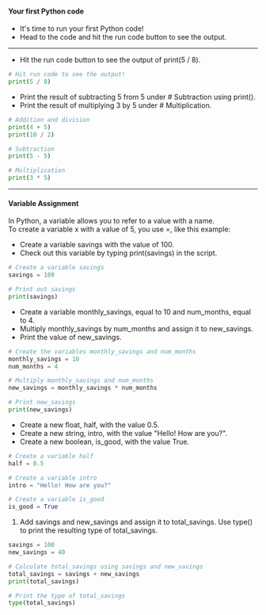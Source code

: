 #### Your first Python code
* It's time to run your first Python code!
* Head to the code and hit the run code button to see the output.

---

* Hit the run code button to see the output of print(5 / 8).
```python
# Hit run code to see the output!
print(5 / 8)
```  

* Print the result of subtracting 5 from 5 under # Subtraction using print().
* Print the result of multiplying 3 by 5 under # Multiplication.
```python
# Addition and division
print(4 + 5)
print(10 / 2)

# Subtraction
print(5 - 5)

# Multiplication
print(3 * 5)
```
---
#### Variable Assignment
In Python, a variable allows you to refer to a value with a name.   
To create a variable x with a value of 5, you use =, like this example:

* Create a variable savings with the value of 100.
* Check out this variable by typing print(savings) in the script.
```python
# Create a variable savings
savings = 100

# Print out savings
print(savings)
```
* Create a variable monthly_savings, equal to 10 and num_months, equal to 4.
* Multiply monthly_savings by num_months and assign it to new_savings.
* Print the value of new_savings.
```python
# Create the variables monthly_savings and num_months
monthly_savings = 10
num_months = 4

# Multiply monthly_savings and num_months
new_savings = monthly_savings * num_months

# Print new_savings
print(new_savings)
```

* Create a new float, half, with the value 0.5.
* Create a new string, intro, with the value "Hello! How are you?".
* Create a new boolean, is_good, with the value True.
```python
# Create a variable half
half = 0.5

# Create a variable intro
intro = "Hello! How are you?"

# Create a variable is_good
is_good = True
```
1. Add savings and new_savings and assign it to total_savings. Use type() to print the resulting type of total_savings.
```python
savings = 100
new_savings = 40

# Calculate total_savings using savings and new_savings
total_savings = savings + new_savings
print(total_savings)

# Print the type of total_savings
type(total_savings)
```
